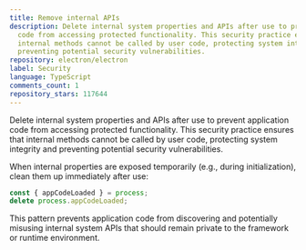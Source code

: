 ```yaml
---
title: Remove internal APIs
description: Delete internal system properties and APIs after use to prevent application
  code from accessing protected functionality. This security practice ensures that
  internal methods cannot be called by user code, protecting system integrity and
  preventing potential security vulnerabilities.
repository: electron/electron
label: Security
language: TypeScript
comments_count: 1
repository_stars: 117644
---
```


Delete internal system properties and APIs after use to prevent application code from accessing protected functionality. This security practice ensures that internal methods cannot be called by user code, protecting system integrity and preventing potential security vulnerabilities.

When internal properties are exposed temporarily (e.g., during initialization), clean them up immediately after use:

```typescript
const { appCodeLoaded } = process;
delete process.appCodeLoaded;
```

This pattern prevents application code from discovering and potentially misusing internal system APIs that should remain private to the framework or runtime environment.
